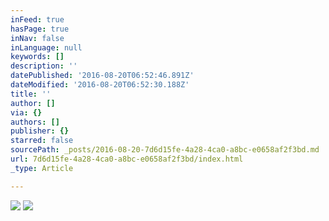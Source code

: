 ```yaml
---
inFeed: true
hasPage: true
inNav: false
inLanguage: null
keywords: []
description: ''
datePublished: '2016-08-20T06:52:46.891Z'
dateModified: '2016-08-20T06:52:30.188Z'
title: ''
author: []
via: {}
authors: []
publisher: {}
starred: false
sourcePath: _posts/2016-08-20-7d6d15fe-4a28-4ca0-a8bc-e0658af2f3bd.md
url: 7d6d15fe-4a28-4ca0-a8bc-e0658af2f3bd/index.html
_type: Article

---
```

![](https://the-grid-user-content.s3-us-west-2.amazonaws.com/668ad474-7570-4571-9e02-0257e68503de.jpg)
![](https://the-grid-user-content.s3-us-west-2.amazonaws.com/6582c8ab-8747-45f5-bc50-cda26782f6ab.jpg)